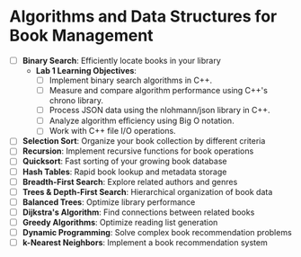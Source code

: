 # Algorithms and Data Structures for Book Management

- [ ] **Binary Search**: Efficiently locate books in your library  
    - **Lab 1 Learning Objectives**: 
        - [ ] Implement binary search algorithms in C++.
        - [ ] Measure and compare algorithm performance using C++'s chrono library.
        - [ ] Process JSON data using the nlohmann/json library in C++.
        - [ ] Analyze algorithm eﬀiciency using Big O notation.
        - [ ] Work with C++ file I/O operations.
- [ ] **Selection Sort**: Organize your book collection by different criteria  
- [ ] **Recursion**: Implement recursive functions for book operations  
- [ ] **Quicksort**: Fast sorting of your growing book database  
- [ ] **Hash Tables**: Rapid book lookup and metadata storage  
- [ ] **Breadth-First Search**: Explore related authors and genres  
- [ ] **Trees & Depth-First Search**: Hierarchical organization of book data  
- [ ] **Balanced Trees**: Optimize library performance  
- [ ] **Dijkstra's Algorithm**: Find connections between related books  
- [ ] **Greedy Algorithms**: Optimize reading list generation  
- [ ] **Dynamic Programming**: Solve complex book recommendation problems  
- [ ] **k-Nearest Neighbors**: Implement a book recommendation system  
